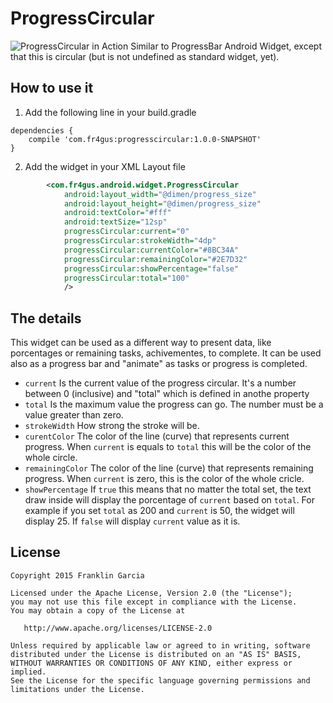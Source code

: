 # ProgressCircular
![ProgressCircular in Action](http://github.com/fr4gus/ProgressCircular/raw/master/doc/images/preview.png)
Similar to ProgressBar Android Widget, except that this is circular (but is not undefined as standard widget, yet).

## How to use it

1. Add the following line in your build.gradle

```
dependencies {
    compile 'com.fr4gus:progresscircular:1.0.0-SNAPSHOT'
}
```

2. Add the widget in your XML Layout file
```xml
        <com.fr4gus.android.widget.ProgressCircular
            android:layout_width="@dimen/progress_size"
            android:layout_height="@dimen/progress_size"
            android:textColor="#fff"
            android:textSize="12sp"
            progressCircular:current="0"
            progressCircular:strokeWidth="4dp"
            progressCircular:currentColor="#8BC34A"
            progressCircular:remainingColor="#2E7D32"
            progressCircular:showPercentage="false"
            progressCircular:total="100"
            />
```
## The details

This widget can be used as a different way to present data, like porcentages or remaining tasks, achivementes, to complete.
It can be used also as a progress bar and "animate" as tasks or progress is completed.

* `current` Is the current value of the progress circular. It's a number between 0 (inclusive) and "total" which is defined in anothe property
* `total` Is the maximum value the progress can go. The number must be a value greater than zero.
* `strokeWidth` How strong the stroke will be.
* `curentColor` The color of the line (curve) that represents current progress. When `current` is equals to `total` this will be the color of the whole circle.
* `remainingColor` The color of the line (curve) that represents remaining progress. When `current` is zero, this is the color of the whole cricle.
* `showPercentage` If `true` this means that no matter the total set, the text draw inside will display the porcentage of `current` based on `total`. For example if you set `total` as 200 and `current` is 50, the widget will display 25. If `false` will display `current` value as it is.


## License

    Copyright 2015 Franklin Garcia

    Licensed under the Apache License, Version 2.0 (the "License");
    you may not use this file except in compliance with the License.
    You may obtain a copy of the License at

       http://www.apache.org/licenses/LICENSE-2.0

    Unless required by applicable law or agreed to in writing, software
    distributed under the License is distributed on an "AS IS" BASIS,
    WITHOUT WARRANTIES OR CONDITIONS OF ANY KIND, either express or implied.
    See the License for the specific language governing permissions and
    limitations under the License.